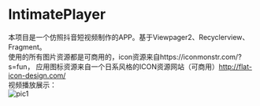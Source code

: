 # IntimatePlayer
本项目是一个仿照抖音短视频制作的APP。基于Viewpager2、Recyclerview、Fragment。</br>
使用的所有图片资源都是可商用的，icon资源来自https://iconmonstr.com/?s=fun， 应用图标资源来自一个日系风格的ICON资源网站（可商用）http://flat-icon-design.com/</br>
视频播放展示：</br>
![pic1](/ScreenShot/ScreenShot2.gif)
